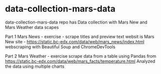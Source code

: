 # data-collection-mars-data
data-collection-mars-data repo has Data collection with Mars New and Mars Weather data scapes

Part 1 Mars News - exercise - scrape titles and preview text
websit is Mars New site - https://static.bc-edx.com/data/web/mars_news/index.html
webscraping with Beautiful Soup and ChromeDevTools

Part 2 Mars Weather - exercise scrape data from a table using Pandas from
https://static.bc-edx.com/data/web/mars_facts/temperature.html
Analyzed the data using multiple charts
